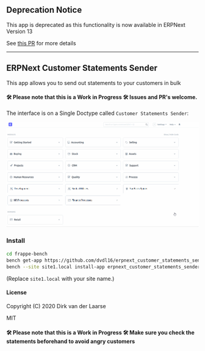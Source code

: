 ## Deprecation Notice

This app is deprecated as this functionality is now available in ERPNext Version 13

See [this PR](https://github.com/frappe/erpnext/pull/22901) for more details



---


## ERPNext Customer Statements Sender

This app allows you to send out statements to your customers in bulk

#### 🛠 Please note that this is a Work in Progress 🛠 Issues and PR's welcome.

The interface is on a Single Doctype called `Customer Statements Sender`:

![](screencast.gif)

### Install

```bash
cd frappe-bench
bench get-app https://github.com/dvdl16/erpnext_customer_statements_sender.git
bench --site site1.local install-app erpnext_customer_statements_sender
```

(Replace `site1.local` with your site name.)


#### License

Copyright (C) 2020  Dirk van der Laarse

MIT

#### 🛠 Please note that this is a Work in Progress 🛠 Make sure you check the statements beforehand to avoid angry customers
